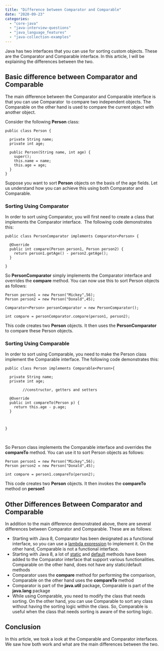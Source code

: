 ```yaml
---
title: "Difference between Comparator and Comparable"
date: "2020-09-23"
categories: 
  - "core-java"
  - "java-interview-questions"
  - "java_language_features"
  - "java-collection-examples"
---
```


Java has two interfaces that you can use for sorting custom objects. These are the Comparator and Comparable interface. In this article, I will be explaining the differences between the two.

## Basic difference between Comparator and Comparable

The main difference between the Comparator and Comparable interface is that you can use Comparator  to compare two independent objects. The Comparable on the other hand is used to compare the current object with another object.

Consider the following **Person** class:

```
public class Person {
  
  private String name;
  private int age;
  
  public Person(String name, int age) {
    super();
    this.name = name;
    this.age = age;
  }
}
```

Suppose you want to sort **Person** objects on the basis of the age fields. Let us understand how you can achieve this using both Comparator and Comparable.

### Sorting Using Comparator

In order to sort using Comparator, you will first need to create a class that implements the Comparator interface.  The following code demonstrates this:

```
public class PersonComparator implements Comparator<Person> {

  @Override
  public int compare(Person person1, Person person2) {
    return person1.getAge() - person2.getAge();
  }

}
```

So **PersonComparator** simply implements the Comparator interface and overrides the **compare** method. You can now use this to sort Person objects as follows:

```
Person person1 = new Person("Mickey",56);
Person person2 = new Person("Donald",45);
    
Comparator<Person> personComparator = new PersonComparator();
    
int compare = personComparator.compare(person1, person2);
```

This code creates two **Person** objects. It then uses the **PersonComparator** to compare these Person objects.

### Sorting Using Comparable

In order to sort using Comparable, you need to make the Person class implement the Comparable interface. The following code demonstrates this:

```
public class Person implements Comparable<Person>{
  
  private String name;
  private int age;

        //constructor, getters and setters

  @Override
  public int compareTo(Person p) {
    return this.age - p.age;
  }



}
```

 

So Person class implements the Comparable interface and overrides the **compareTo** method. You can use it to sort Person objects as follows:

```
Person person1 = new Person("Mickey",56);
Person person2 = new Person("Donald",45);
    
int compare = person1.compareTo(person2);
```

This code creates two **Person** objects. It then invokes the **compareTo** method on **person1**

## Other Differences Between Comparator and Comparable

In addition to the main difference demonstrated above, there are several differences between Comparator and Comparable. These are as follows:

- Starting with Java 8, Comparator has been designated as a functional interface, so you can use a [lambda expression](http://localhost/learnjava/java-8-lambda-expressions-explained/) to implement it. On the other hand, Comparable is not a functional interface.
- Starting with Java 8, a lot of [static](http://localhost/learnjava/java-8-static-interface-methods/) and [default](http://localhost/learnjava/java-8-default-method-in-interface-explained/) methods have been added to the Comparator interface that support various functionalities. Comparable on the other hand, does not have any static/default methods
- Comparator uses the **compare** method for performing the comparison, Comparable on the other hand uses the **compareTo** method
- Comparator is part of the **java.util** package, Comparable is part of the **java.lang** package
- While using Comparable, you need to modify the class that needs sorting. On the other hand, you can use Comparable to sort any class without having the sorting logic within the class. So, Comparable is useful when the class that needs sorting is aware of the sorting logic.

## Conclusion

In this article, we took a look at the Comparable and Comparator interfaces. We saw how both work and what are the main differences between the two.
